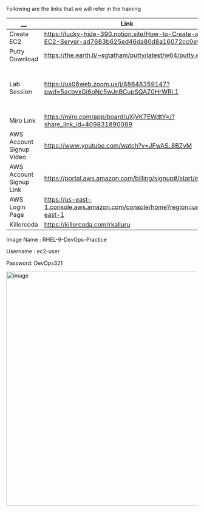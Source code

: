 Following are the links that we will refer in the training 

| __  | Link | Comments |
| ------------- | ------------- | ------------- |
| Create EC2 | https://lucky-hide-390.notion.site/How-to-Create-a-EC2-Server-ad7683b625ed46da80d8a16072cc0e96 | |
| Putty Download | https://the.earth.li/~sgtatham/putty/latest/w64/putty.exe | |
| Lab Session | https://us06web.zoom.us/j/88648359147?pwd=5acbvxGj6oNc5wJnBCupSQAZ0HrWRI.1 | Timings: 1PM to 9PM IST / 3.30AM to 11.30AM EST |
| Miro Link | https://miro.com/app/board/uXjVK7EWdtY=/?share_link_id=409831890089 | |
| AWS Account Signup Video | https://www.youtube.com/watch?v=JFwAS_8BZvM |  |
| AWS Account Signup Link  | https://portal.aws.amazon.com/billing/signup#/start/email |  |
| AWS Login Page  | https://us-east-1.console.aws.amazon.com/console/home?region=us-east-1 |  |
| Killercoda  | https://killercoda.com/rkalluru |  |

Image Name : RHEL-9-DevOps-Practice

Username : ec2-user 

Password: DevOps321

<img width="617" alt="image" src="https://github.com/raghudevopsb80/.github/assets/29029753/cbef0062-5f1a-44b1-9578-980f69ac3036">
